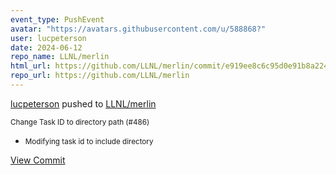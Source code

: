 ```yaml
---
event_type: PushEvent
avatar: "https://avatars.githubusercontent.com/u/588868?"
user: lucpeterson
date: 2024-06-12
repo_name: LLNL/merlin
html_url: https://github.com/LLNL/merlin/commit/e919ee8c6c95d0e91b8a2247764511ec4575a62b
repo_url: https://github.com/LLNL/merlin
---
```


<a href='https://github.com/lucpeterson' target='_blank'>lucpeterson</a> pushed to <a href='https://github.com/LLNL/merlin' target='_blank'>LLNL/merlin</a>

<small>Change Task ID to directory path (#486)

* Modifying task id to include directory</small>

<a href='https://github.com/LLNL/merlin/commit/e919ee8c6c95d0e91b8a2247764511ec4575a62b' target='_blank'>View Commit</a>